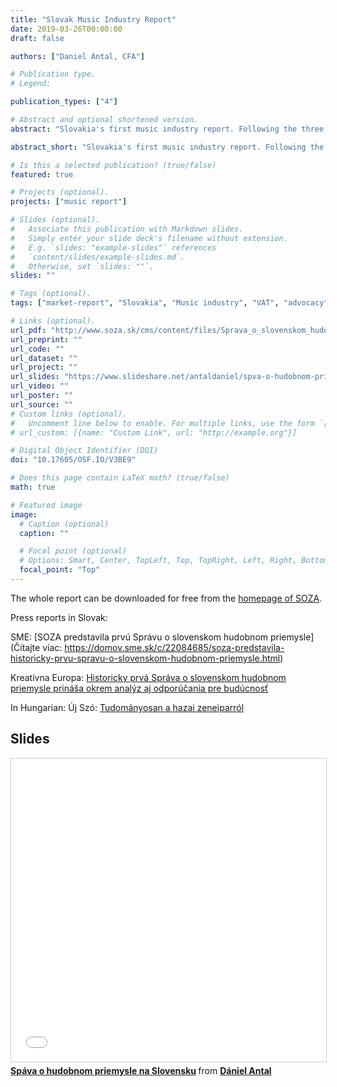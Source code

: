 ```yaml
---
title: "Slovak Music Industry Report"
date: 2019-03-26T00:00:00
draft: false

authors: ["Daniel Antal, CFA"]

# Publication type.
# Legend:

publication_types: ["4"]

# Abstract and optional shortened version.
abstract: "Slovakia's first music industry report. Following the three income streams model from creation till audience, we summarized for the the number of works that were created, recorded, staged in Slovakia in a year. We calculated their revenues, their value added, their employment effect and the investments of the recording industry. There is an extensive business development and policy conclusions chapter in the 227-pages report, which follows a similar Hungarian report."

abstract_short: "Slovakia's first music industry report. Following the three income streams model from creation till audience, we summerized for the the number of works that were created, recorded, staged in Hungary in a year. We calculated their revenues, their value added, their employment effect and the investments of the recording industry."

# Is this a selected publication? (true/false)
featured: true

# Projects (optional).
projects: ["music report"]

# Slides (optional).
#   Associate this publication with Markdown slides.
#   Simply enter your slide deck's filename without extension.
#   E.g. `slides: "example-slides"` references 
#   `content/slides/example-slides.md`.
#   Otherwise, set `slides: ""`.
slides: ""

# Tags (optional).
tags: ["market-report", "Slovakia", "Music industry", "VAT", "advocacy", "regulation", "CCS"]

# Links (optional).
url_pdf: "http://www.soza.sk/cms/content/files/Sprava_o_slovenskom_hudobnom_priemysle_marec2019.pdf"
url_preprint: ""
url_code: ""
url_dataset: ""
url_project: ""
url_slides: "https://www.slideshare.net/antaldaniel/spva-o-hudobnom-priemysle-na-slovensku-sharpe-2018"
url_video: ""
url_poster: ""
url_source: ""
# Custom links (optional).
#   Uncomment line below to enable. For multiple links, use the form `[{...}, {...}, {...}]`.
# url_custom: [{name: "Custom Link", url: "http://example.org"}]

# Digital Object Identifier (DOI)
doi: "10.17605/OSF.IO/V3BE9"

# Does this page contain LaTeX math? (true/false)
math: true

# Featured image
image:
  # Caption (optional)
  caption: ""

  # Focal point (optional)
  # Options: Smart, Center, TopLeft, Top, TopRight, Left, Right, BottomLeft, Bottom, BottomRight
  focal_point: "Top"
---
```


The whole report can be downloaded for free from the [homepage of SOZA](http://www.soza.sk/aktuality/235/soza-zverej%C5%88uje-historicky-prvu-spravu-o-slovenskom-hudobnom-priemysle).

Press reports in Slovak:

SME: [SOZA predstavila prvú Správu o slovenskom hudobnom priemysle](Čítajte viac: https://domov.sme.sk/c/22084685/soza-predstavila-historicky-prvu-spravu-o-slovenskom-hudobnom-priemysle.html)

Kreatívna Europa: [Historicky prvá Správa o slovenskom hudobnom priemysle prináša okrem analýz aj odporúčania pre budúcnosť](http://www.cedslovakia.eu/clanky/sprava-o-slovenskom-hudobnom-priemysle)

In Hungarian:
Új Szó: [Tudományosan a hazai zeneiparról](https://ujszo.com/kultura/tudomanyosan-a-hazai-zeneiparrol)

## Slides

<iframe src="//www.slideshare.net/slideshow/embed_code/key/86x5wKAlsIetxA" width="595" height="485" frameborder="0" marginwidth="0" marginheight="0" scrolling="no" style="border:1px solid #CCC; border-width:1px; margin-bottom:5px; max-width: 100%;" allowfullscreen> </iframe> <div style="margin-bottom:5px"> <strong> <a href="//www.slideshare.net/antaldaniel/spva-o-hudobnom-priemysle-na-slovensku-sharpe-2018" title="Spáva o hudobnom priemysle na Slovensku" target="_blank">Spáva o hudobnom priemysle na Slovensku</a> </strong> from <strong><a href="//www.slideshare.net/antaldaniel" target="_blank">Dániel Antal</a></strong> </div>
